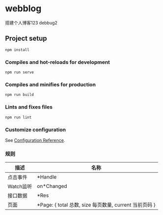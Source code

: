 # webblog
搭建个人博客123
debbug2

## Project setup
```
npm install
```

### Compiles and hot-reloads for development
```
npm run serve
```

### Compiles and minifies for production
```
npm run build
```

### Lints and fixes files
```
npm run lint
```

### Customize configuration
See [Configuration Reference](https://cli.vuejs.org/config/).

### 规则

描述|名称
--|--
点击事件|*Handle
Watch监听|on*Changed
接口数据|*Res
页面|*Page: { total 总数, size 每页数量, current 当前页码 }
